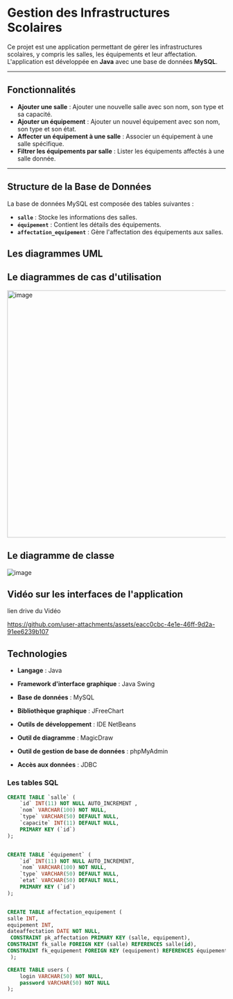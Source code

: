 # Gestion des Infrastructures Scolaires

Ce projet est une application permettant de gérer les infrastructures scolaires, y compris les salles, les équipements et leur affectation.  
L'application est développée en **Java** avec une base de données **MySQL**.

---

##  Fonctionnalités

-  **Ajouter une salle** : Ajouter une nouvelle salle avec son nom, son type et sa capacité.
- **Ajouter un équipement** : Ajouter un nouvel équipement avec son nom, son type et son état.
- **Affecter un équipement à une salle** : Associer un équipement à une salle spécifique.
-  **Filtrer les équipements par salle** : Lister les équipements affectés à une salle donnée.

---

##  Structure de la Base de Données

La base de données MySQL est composée des tables suivantes :  

- **`salle`** : Stocke les informations des salles.
- **`équipement`** : Contient les détails des équipements.
- **`affectation_equipement`** : Gère l'affectation des équipements aux salles.
##  Les diagrammes UML
##  Le diagrammes de cas d'utilisation

<img width="569" alt="image" src="https://github.com/user-attachments/assets/4275a214-ee5f-490f-9c91-a9cf0c13ef72" />

##  Le diagramme de classe 

![image](https://github.com/user-attachments/assets/82faf8df-c93e-4a77-a7bb-bd4179af8877)




##  Vidéo sur les interfaces de l'application
lien drive du Vidéo



https://github.com/user-attachments/assets/eacc0cbc-4e1e-46ff-9d2a-91ee6239b107



## Technologies
- **Langage** : Java

- **Framework d'interface graphique** : Java Swing

- **Base de données** : MySQL

- **Bibliothèque graphique** : JFreeChart

- **Outils de développement** :  IDE NetBeans
  
- **Outil de diagramme** : MagicDraw

- **Outil de gestion de base de données** : phpMyAdmin

- **Accès aux données** : JDBC
  
### Les tables SQL
```sql
CREATE TABLE `salle` (
    `id` INT(11) NOT NULL AUTO_INCREMENT ,
    `nom` VARCHAR(100) NOT NULL,
    `type` VARCHAR(50) DEFAULT NULL,
    `capacite` INT(11) DEFAULT NULL,
    PRIMARY KEY (`id`)
);


CREATE TABLE `équipement` (
    `id` INT(11) NOT NULL AUTO_INCREMENT,
    `nom` VARCHAR(100) NOT NULL,
    `type` VARCHAR(50) DEFAULT NULL,
    `etat` VARCHAR(50) DEFAULT NULL,
    PRIMARY KEY (`id`)
);


CREATE TABLE affectation_equipement (
salle INT,
equipement INT,
dateaffectation DATE NOT NULL,
 CONSTRAINT pk_affectation PRIMARY KEY (salle, equipement),
CONSTRAINT fk_salle FOREIGN KEY (salle) REFERENCES salle(id),
CONSTRAINT fk_equipement FOREIGN KEY (equipement) REFERENCES équipement(id)
 );

CREATE TABLE users (
    login VARCHAR(50) NOT NULL,
    password VARCHAR(50) NOT NULL
);

